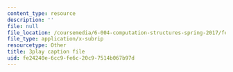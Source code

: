 ```yaml
---
content_type: resource
description: ''
file: null
file_location: /coursemedia/6-004-computation-structures-spring-2017/fe24240e6cc9fe6c20c97514b067b97d_K1dbnQDAG8Q.srt
file_type: application/x-subrip
resourcetype: Other
title: 3play caption file
uid: fe24240e-6cc9-fe6c-20c9-7514b067b97d
---
```

